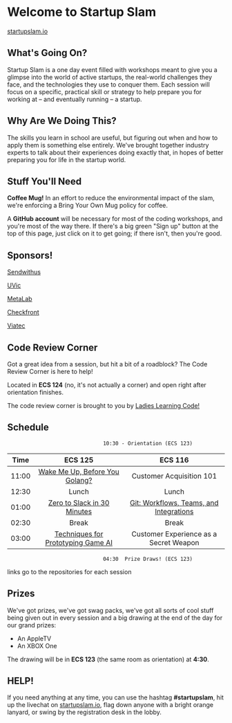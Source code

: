 Welcome to Startup Slam
=======================
[startupslam.io](http://www.startupslam.io)



What's Going On?
----
Startup Slam is a one day event filled with workshops meant to give you a glimpse into the world of active startups, the real-world challenges they face, and the technologies they use to conquer them. Each session will focus on a specific, practical skill or strategy to help prepare you for working at – and eventually running – a startup.


Why Are We Doing This?
----
The skills you learn in school are useful, but figuring out when and how to apply them is something else entirely. We've brought together industry experts to talk about their experiences doing exactly that, in hopes of better preparing you for life in the startup world.


Stuff You'll Need
-----------------
**Coffee Mug!** In an effort to reduce the environmental impact of the slam, we're enforcing a Bring Your Own Mug policy for coffee. 

A **GitHub account** will be necessary for most of the coding workshops, and you're most of the way there. If there's a big green "Sign up" button at the top of this page, just click on it to get going; if there isn't, then you're good.


Sponsors!
----
[Sendwithus](http://www.sendwithus.com)

[UVic](https://www.uvic.ca/)

[MetaLab](http://metalab.co/)

[Checkfront](https://www.checkfront.com/)

[Viatec](https://www.viatec.ca/cpages/home)

Code Review Corner
------------------
Got a great idea from a session, but hit a bit of a roadblock? The Code Review Corner is here to help! 

Located in **ECS 124** (no, it's not actually a corner) and open right after orientation finishes.

The code review corner is brought to you by [Ladies Learning Code!](http://ladieslearningcode.com/)


Schedule
--------


                                   10:30 - Orientation (ECS 123)


| Time   |  ECS 125                           | ECS 116                  |
| ------ |:----------------------------------:|:------------------------:|
| 11:00  | [Wake Me Up, Before You Golang?](https://github.com/sendwithus/workshop-go)     | Customer Acquisition 101 |
| 12:30  | Lunch                              | Lunch                    |
| 01:00  | [Zero to Slack in 30 Minutes](https://github.com/sendwithus/startupslam/blob/master/workshops/metalab/README.md)        | [Git: Workflows, Teams, and Integrations](https://github.com/sendwithus/startupslam/blob/master/workshops/pretio/README.md)       |
| 02:30  | Break                              | Break                    |
| 03:00  | [Techniques for Prototyping Game AI](https://github.com/sendwithus/startupslam/blob/master/workshops/tinymob/README.md) | Customer Experience as a Secret Weapon |

                                   04:30  Prize Draws! (ECS 123)
links go to the repositories for each session

Prizes
------

We've got prizes, we've got swag packs, we've got all sorts of cool stuff being given out in every session and a big drawing at the end of the day for our grand prizes:

* An AppleTV
* An XBOX One

The drawing will be in **ECS 123** (the same room as orientation) at **4:30**.

HELP!
-----

If you need anything at any time, you can use the hashtag **#startupslam**, hit up the livechat on [startupslam.io](http://startupslam.io), flag down anyone with a bright orange lanyard, or swing by the registration desk in the lobby.
